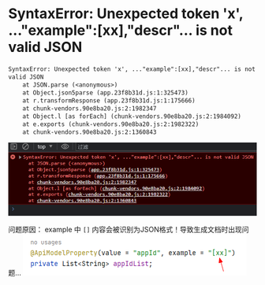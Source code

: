 # SyntaxError: Unexpected token 'x', ..."example":[xx],"descr"... is not valid JSON

```
SyntaxError: Unexpected token 'x', ..."example":[xx],"descr"... is not valid JSON
    at JSON.parse (<anonymous>)
    at Object.json5parse (app.23f8b31d.js:1:325473)
    at r.transformResponse (app.23f8b31d.js:1:175666)
    at chunk-vendors.90e8ba20.js:2:1982347
    at Object.l [as forEach] (chunk-vendors.90e8ba20.js:2:1984092)
    at e.exports (chunk-vendors.90e8ba20.js:2:1982322)
    at chunk-vendors.90e8ba20.js:2:1360843
```

![](./images/01-swagger-1697865474053.png)

问题原因： example 中 `[]` 内容会被识别为JSON格式！导致生成文档时出现问题...
![](./images/01-swagger文档请求异常-1697865562436.png)
